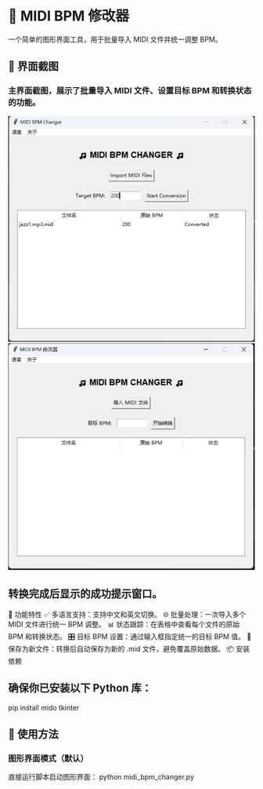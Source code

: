 # 🎵 MIDI BPM 修改器
一个简单的图形界面工具，用于批量导入 MIDI 文件并统一调整 BPM。
## 📸 界面截图
### 主界面截图，展示了批量导入 MIDI 文件、设置目标 BPM 和转换状态的功能。
![image](https://github.com/shshouse/MidiBpmChanger/blob/master/dist/img2.png)
![image](https://github.com/shshouse/MidiBpmChanger/blob/master/dist/img1.png)
## 转换完成后显示的成功提示窗口。
🔧 功能特性
✅ 多语言支持：支持中文和英文切换。
🌐 批量处理：一次导入多个 MIDI 文件进行统一 BPM 调整。
📊 状态跟踪：在表格中查看每个文件的原始 BPM 和转换状态。
🎛️ 目标 BPM 设置：通过输入框指定统一的目标 BPM 值。
💾 保存为新文件：转换后自动保存为新的 .mid 文件，避免覆盖原始数据。
📦 安装依赖
## 确保你已安装以下 Python 库：
pip install mido tkinter
## 🚀 使用方法
### 图形界面模式（默认）
直接运行脚本启动图形界面：
python midi_bpm_changer.py
